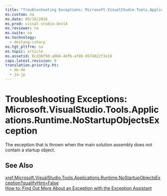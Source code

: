 ```yaml
---
title: "Troubleshooting Exceptions: Microsoft.VisualStudio.Tools.Applications.Runtime.NoStartupObjectsException"
ms.custom: na
ms.date: 09/18/2016
ms.prod: visual-studio-dev14
ms.reviewer: na
ms.suite: na
ms.technology: 
  - devlang-csharp
ms.tgt_pltfrm: na
ms.topic: article
ms.assetid: 0cd36f9d-a004-4df6-af8b-9574022f3e19
caps.latest.revision: 9
translation.priority.ht: 
  - de-de
  - ja-jp
---
```

# Troubleshooting Exceptions: Microsoft.VisualStudio.Tools.Applications.Runtime.NoStartupObjectsException
The exception that is thrown when the main solution assembly does not contain a startup object.  
  
## See Also  
 <xref:Microsoft.VisualStudio.Tools.Applications.Runtime.NoStartupObjectsException?qualifyHint=False>   
 [How to: Find Out More About an Exception with the Exception Assistant](../Topic/How%20to:%20Use%20the%20Exception%20Assistant.md)